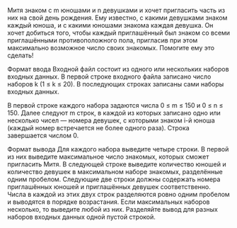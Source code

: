 Митя знаком с m юношами и n девушками и хочет пригласить часть из них на свой день рождения. Ему известно, с какими девушками знаком каждый юноша, и с какими юношами знакома каждая девушка. Он хочет добиться того, чтобы каждый приглашённый был знаком со всеми приглашёнными противоположного пола, пригласив при этом максимально возможное число своих знакомых. Помогите ему это сделать!

Формат ввода
Входной файл состоит из одного или нескольких наборов входных данных. В первой строке входного файла записано число наборов k (1 ≤ k ≤ 20). В последующих строках записаны сами наборы входных данных.

В первой строке каждого набора задаются числа 0 ≤ m ≤ 150 и 0 ≤ n ≤ 150. Далее следуют m строк, в каждой из которых записано одно или несколько чисел — номера девушек, с которыми знаком i-й юноша (каждый номер встречается не более одного раза). Строка завершается числом 0.

Формат вывода
Для каждого набора выведите четыре строки. В первой из них выведите максимальное число знакомых, которых сможет пригласить Митя. В следующей строке выведите количество юношей и количество девушек в максимальном наборе знакомых, разделённые одним пробелом. Следующие две строки должны содержать номера приглашённых юношей и приглашённых девушек соответственно. Числа в каждой из этих двух строк разделяются ровно одним пробелом и выводятся в порядке возрастания. Если максимальных наборов несколько, то выведите любой из них. Разделяйте вывод для разных наборов входных данных одной пустой строкой.
